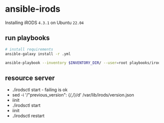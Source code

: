 # ansible-irods

Installing iRODS `4.3.1` on Ubuntu `22.04`


## run playbooks
```bash
# install requirements
ansible-galaxy install -r .yml

ansible-playbook --inventory $INVENTORY_DIR/ --user=root playbooks/irods/provision_irods.yml
```


## resource server
* ./irodsctl start - failing is ok
* sed -i '/"previous_version": {/,/}/d' /var/lib/irods/version.json
* iinit 
* ./irodsctl start
* iinit
* ./irodsctl restart
